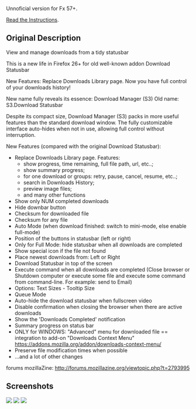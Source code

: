Unnoficial version for Fx 57+.

[Read the Instructions](https://github.com/xiaoxiaoflood/firefox-scripts/tree/master/extensions#instructions).

Original Description
---
View and manage downloads from a tidy statusbar

This is a new life in Firefox 26+ for old well-known addon Download Statusbar

New Features: Replace Downloads Library page.
Now you have full control of your downloads history!

New name fully reveals its essence: Download Manager (S3)
Old name: S3.Download Statusbar

Despite its compact size, Download Manager (S3) packs in more useful features than the standard download window. The fully customizable interface auto-hides when not in use, allowing full control without interruption.

New Features (compared with the original Download Statusbar):
- Replace Downloads Library page. Features:
  * show progress, time remaining, full file path, url, etc..;
  * show summary progress;
  * for one download or groups: retry, pause, cancel, resume, etc..;
  * search in Downloads History;
  * preview image files;
  * and many other functions
- Show only NUM completed downloads
- Hide downbar button
- Checksum for downloaded file
- Checksum for any file
- Auto Mode (when download finished: switch to mini-mode, else enable full-mode)
- Position of the buttons in statusbar (left or right)
- Only for Full Mode: hide statusbar when all downloads are completed
- Show special icon if the file not found
- Place newest downloads from: Left or Right
- Download Statusbar in top of the screen
- Execute command when all downloads are completed (Close browser or Shutdown computer or execute some file and execute some command from command-line. For example: send to Email)
- Options: Text Sizes - Tooltip Size
- Queue Mode
- Auto-hide the download statusbar when fullscreen video
- Disable confirmation when closing the browser when there are active downloads
- Show the 'Downloads Completed' notification
- Summary progress on status bar
- ONLY for WINDOWS: "Advanced" menu for downloaded file == integration to add-on "Downloads Context Menu"
https://addons.mozilla.org/addon/downloads-context-menu/
- Preserve file modification times when possible
- ...and a lot of other changes

forums mozillaZine:
http://forums.mozillazine.org/viewtopic.php?t=2793995

Screenshots
---
![](https://i.imgur.com/s62zrkc.png)
![](https://i.imgur.com/7kT2k0G.png)
![](https://i.imgur.com/aqXRMat.png)
